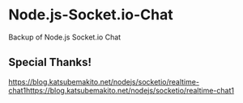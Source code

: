 # Node.js-Socket.io-Chat
Backup of Node.js Socket.io Chat

## Special Thanks!
https://blog.katsubemakito.net/nodejs/socketio/realtime-chat1https://blog.katsubemakito.net/nodejs/socketio/realtime-chat1
